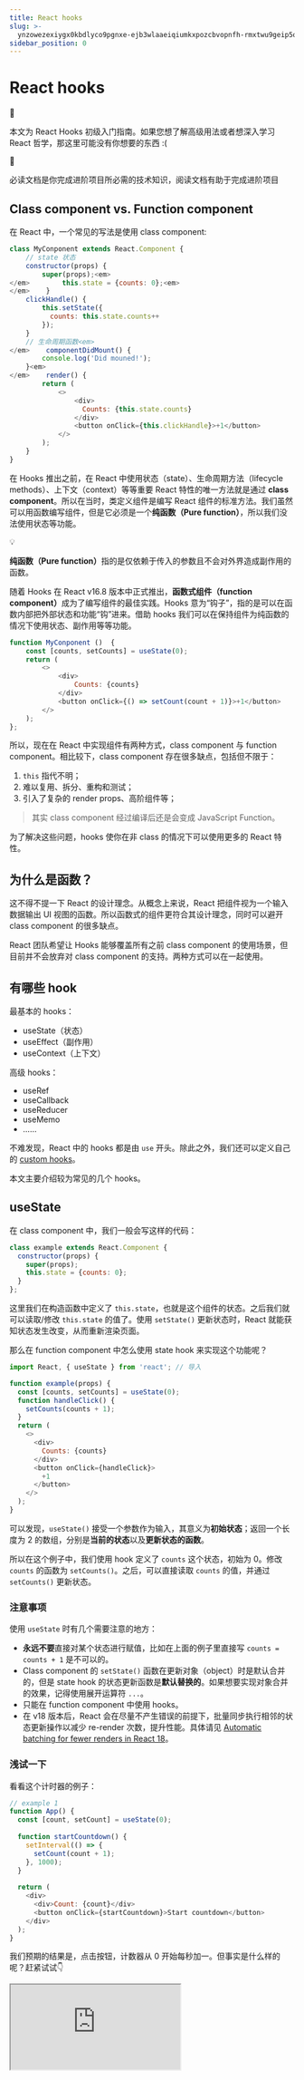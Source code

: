 ```yaml
---
title: React hooks
slug: >-
  ynzowezexiygx0kbdlyco9pgnxe-ejb3wlaaeiqiumkxpozcbvopnfh-rmxtwu9geip5o8kkeawck6dnn6e-ik6qw0wh1idsu8kvyzccmcgnnfe-o0cjwusk9iv66ckqo3ickjnonag-o0cjwu
sidebar_position: 0
---
```



# React hooks

<div class="callout callout-bg-2 callout-border-2">
<div class='callout-emoji'>🔔</div>
<p>本文为 React Hooks 初级入门指南。如果您想了解高级用法或者想深入学习 React 哲学，那这里可能没有你想要的东西 :(</p>
</div>

<div class="callout callout-bg-2 callout-border-2">
<div class='callout-emoji'>📗</div>
<p>必读文档是你完成进阶项目所必需的技术知识，阅读文档有助于完成进阶项目</p>
</div>

## Class component vs. Function component

在 React 中，一个常见的写法是使用 class component:

```js
class MyConponent extends React.Component {
    // state 状态
    constructor(props) {
        super(props);<em>
</em>        this.state = {counts: 0};<em>
</em>    }
    clickHandle() {
        this.setState({
          counts: this.state.counts++
        });
    }
    // 生命周期函数<em>
</em>    componentDidMount() {
        console.log('Did mouned!');
    }<em>
</em>    render() {
        return (
            <>
                <div>
                  Counts: {this.state.counts}
                </div>
                <button onClick={this.clickHandle}>+1</button>
            </>
        );
    }
}
```

在 Hooks 推出之前，在 React 中使用状态（state）、生命周期方法（lifecycle methods）、上下文（context）等等重要 React 特性的唯一方法就是通过 <b>class component</b>。所以在当时，类定义组件是编写 React 组件的标准方法。我们虽然可以用函数编写组件，但是它必须是一个<b>纯函数（Pure function）</b>，所以我们没法使用状态等功能。

<div class="callout callout-bg-5 callout-border-5">
<div class='callout-emoji'>💡</div>
<p><b>纯函数（Pure function）</b>指的是仅依赖于传入的参数且不会对外界造成副作用的函数。</p>
</div>

随着 Hooks 在 React v16.8 版本中正式推出，<b>函数式组件（function component）</b>成为了编写组件的最佳实践。Hooks 意为“钩子”，指的是可以在函数内部把外部状态和功能“钩”进来。借助 hooks 我们可以在保持组件为纯函数的情况下使用状态、副作用等等功能。

```js
function MyConponent ()  {
    const [counts, setCounts] = useState(0);
    return (
        <>
            <div>
                Counts: {counts}
            </div>
            <button onClick={() => setCount(count + 1)}>+1</button>
        </>
    );
};
```

所以，现在在 React 中实现组件有两种方式，class component 与 function component。相比较下，class component 存在很多缺点，包括但不限于：

1. `this` 指代不明；
2. 难以复用、拆分、重构和测试；
3. 引入了复杂的 render props、高阶组件等；

> 其实 class component 经过编译后还是会变成 JavaScript Function。

为了解决这些问题，hooks 使你在非 class 的情况下可以使用更多的 React 特性。

## 为什么是函数？

这不得不提一下 React 的设计理念。从概念上来说，React 把组件视为一个输入数据输出 UI 视图的函数。所以函数式的组件更符合其设计理念，同时可以避开 class component 的很多缺点。

React 团队希望让 Hooks 能够覆盖所有之前 class component 的使用场景，但目前并不会放弃对 class component 的支持。两种方式可以在一起使用。

## 有哪些 hook

最基本的 hooks：

- useState（状态）
- useEffect（副作用）
- useContext（上下文）

高级 hooks：

- useRef
- useCallback
- useReducer
- useMemo
- ……

不难发现，React 中的 hooks 都是由 `use` 开头。除此之外，我们还可以定义自己的 [custom hooks](https://reactjs.org/docs/hooks-custom.html)。

本文主要介绍较为常见的几个 hooks。

## useState

在 class component 中，我们一般会写这样的代码：

```js
class example extends React.Component {
  constructor(props) {
    super(props);
    this.state = {counts: 0};
  }
};
```

这里我们在构造函数中定义了 `this.state`，也就是这个组件的状态。之后我们就可以读取/修改 `this.state` 的值了。使用 `setState()` 更新状态时，React 就能获知状态发生改变，从而重新渲染页面。

那么在 function component 中怎么使用 state hook 来实现这个功能呢？

```js
import React, { useState } from 'react'; // 导入

function example(props) {
  const [counts, setCounts] = useState(0);
  function handleClick() {
    setCounts(counts + 1);
  }
  return (
    <>
      <div>
        Counts: {counts}
      </div>
      <button onClick={handleClick}>
        +1
      </button>
    </>
  );
}
```

可以发现，`useState()` 接受一个参数作为输入，其意义为<b>初始状态</b>；返回一个长度为 2 的数组，分别是<b>当前的状态</b>以及<b>更新状态的函数</b>。

所以在这个例子中，我们使用 hook 定义了 `counts` 这个状态，初始为 0。修改 `counts` 的函数为 `setCounts()`。之后，可以直接读取 `counts` 的值，并通过 `setCounts()` 更新状态。

### 注意事项

使用 `useState` 时有几个需要注意的地方：

- <b>永远不要</b>直接对某个状态进行赋值，比如在上面的例子里直接写 `counts = counts + 1` 是不可以的。
- Class component 的 `setState()` 函数在更新对象（object）时是默认合并的，但是 state hook 的状态更新函数是<b>默认替换的</b>。如果想要实现对象合并的效果，记得使用展开运算符 `...`。
- 只能在 function component 中使用 hooks。
- 在 v18 版本后，React 会在尽量不产生错误的前提下，批量同步执行相邻的状态更新操作以减少 re-render 次数，提升性能。具体请见 [Automatic batching for fewer renders in React 18](https://github.com/reactwg/react-18/discussions/21)。

### 浅试一下

看看这个计时器的例子：

```js
// example 1
function App() {
  const [count, setCount] = useState(0);
  
  function startCountdown() {
    setInterval(() => {
      setCount(count + 1);
    }, 1000);
  }
  
  return (
    <div>
      <div>Count: {count}</div>
      <button onClick={startCountdown}>Start countdown</button>
    </div>
  );
}
```

我们预期的结果是，点击按钮，计数器从 0 开始每秒加一。但事实是什么样的呢？赶紧试试👇

<iframe src="https://codepen.io/deluxurousCodePen/pen/WNJBggq"/>

如果你熟悉 JS，那么聪明的你肯定会发现，这是由闭包引起的问题。Interval 中的 `count` 值始终保持为定义 Interval 那个时刻的值不变。React hooks 重度依赖闭包，所以在开发时，一定要考虑到闭包带来的问题。

那么怎么解决呢？一种解决方案是，把上面的 `setCount(count + 1);` 改为 `setCount(count => count + 1);`。这样做等于是告诉 hook 我们想要的是把状态 `count` 的值递增 1，而并不依赖于原来的 `count` 值，也就避免了闭包带来的错误。（但这个写法依然存在不合理的地方，比如 `setInterval` 其实是一个会造成副作用的操作，应当把它写在 useEffect 当中。）

## useReducer

<div class="callout callout-bg-5 callout-border-5">
<div class='callout-emoji'>💡</div>
<p>这是一个高级 hook。如果你的时间不是很充裕，可以先跳过不看。</p>
</div>

你用过 JavaScript 中的一个数组方法 [reduce](https://javascript.info/array-methods#reduce-reduceright) 吗？`useReducer` 和它有一样的名字，作用也类似。它是一个高级钩子，可以帮助我们更好地管理状态。我们在这里简单讲讲使用的方法。

```js
const [state, dispatch] = useReducer(reducer, initialArg, init);
```

其实可以把 `useReducer` 看作是更高级的 `useState`。

参数中第一个 `reducer` 是一个函数；`initialArg` 是状态的初始值计算函数的参数；`init` 是计算状态初始值的函数，可以直接留空。留空表示状态的初始值就是 `initialArg`，否则初始值就是 `init(initialArg)`。

一般的简单写法是：

```js
const [state, dispatch] = useReducer(reducer, initialState);
```

`useReducer` 的返回值也是一个数组，第一项是状态 `state`，第二项是调度函数 `dispatch`。

`reducer` 是一个<b>纯函数</b>。它接受两个参数——当前状态和行动对象，并返回一个参数——更新后的状态。`dispatch` 函数用于调度，它接受一个参数——行动对象。

### 一个栗子

```js
function reducer(state, action) {
  switch (action.type) {
    case 'increment':
      return {count: state.count + 1};
    case 'decrement';
      return {count: state.count - 1};
    default:
      throw new Error();
  }
}

function Counter() {
  const [state, dispatch] = useReducer(reducer, {count: 0});
  return (
    <>
      Count: {state.count}
      <button onClick={() => dispatch({type: 'decrement'})}>-1</button>
      <button onClick={() => dispatch({type: 'increment'})}>+1</button>
    </>
  );
}
```

和 `useState` 相比，`useReducer` 多了一个 `reducer` 函数，并且把 `setState` 改为了 `dispatch`。这实际上把状态的维护逻辑进行了一层封装。

我们把可能对状态进行的操作写在 `reducer` 中，并在行动对象中标识操作、附带参数。比如在这个例子中，我们有 `increment` 和 `decrement` 两种操作。根据 `action.type` 的不同，`reducer` 做出相应的处理，并返回新的状态。

这样我们通过调度函数 `dispatch(action)` 就可以按照指定的信息进行状态的修改。调用 `dispatch({type: 'increment'})` 就可以让 `state.count` 递增 1。 

### 注意事项

- `reducer` 必须是一个<b>纯函数</b>。
- `reducer` 中，不能直接对状态进行修改或赋值。应当创建一个新的对象，并在进行必要修改后返回。这里需要注意深浅拷贝问题。可以善用解构赋值。
- React 会保证 `dispatch` 函数在组件存在时保持不变。

## useEffect

<div class="callout callout-bg-3 callout-border-3">
<div class='callout-emoji'>🌞</div>
<p>本文重点介绍对象—— <code>useEffect</code>。</p>
</div>

之前我们提到，函数式组件应当是一个没有副作用的纯函数。但通过 Effect hook，我们可以实现副作用操作。它的格式是这样的：

```js
useEffect(effect, deps);
```

其中 `effect` 是一个<b>函数</b>，它不接受参数。这个函数内部就是具体的副作用操作，譬如网络请求、设置订阅、DOM 操作等等。同时，这个函数可以有返回值，返回值依然是一个不接受参数的函数，表示对副作用的清理或消除。`deps` 可以是 `undefined` 或者一个<b>可以为空的数组</b>，表示这个副作用的依赖。

这样似乎难以理解。我们可以试着这样思考：

组件在渲染时可能希望产生某些副作用，如修改 DOM，访问网络等。我们使用 effect hook 来实现这个功能——把副作用写在 `useEffect` 的参数当中。而在<b>每次重新渲染</b>时，这些副作用都会被重新执行，这会引入一些问题：

- 有时我们希望在重新执行副作用之前消除前一次副作用。解决的办法是在 `effect` 参数中写上返回值。
- 有时某些副作用的重复执行是不必要的且可能影响性能。解决办法就是为副作用加入依赖项。这样做其实是在告诉 React：“这个副作用只依赖于这些值，如果这些值没有改变，那就没有必要重复执行副作用”。那么 React 在每次重新渲染时，就会把每个副作用的依赖项与上次渲染时的值进行比较。当有值发生了改变时，React 才会重新执行副作用。如果依赖项为 undefined，那么每次 re-render 时都会执行副作用。

<div class="callout callout-bg-2 callout-border-2">
<div class='callout-emoji'>🔔</div>
<p>React 在比较依赖项时，使用的是<b>浅比较</b>。所以尽量不要把整个对象、数组等直接作为依赖项。</p>
</div>

### 一个栗子

我们来看看之前 state hook 中使用过的计时器例子，但这次我们使用 `useEffect` 钩子。

```js
// example 2
function App() {
  const [count, setCount] = useState(0);
  
  useEffect(() => {
    const interval = setInterval(() => {
      setCount(count + 1);
    }, 1000);
    return () => {clearInterval(interval);}
  }, [count]);
  
  return (
    <div>
      <div>Count: {count}</div>
    </div>
  );
}
```

尝试理解一下这段代码。[点这里运行](https://codepen.io/deluxurousCodePen/pen/PoaovBe)。

- 第一次渲染时，执行副作用。设置了一个定时器，每隔一秒递增一次 `count`。
- 第一秒过去后，`count` 加 1。状态改变触发 re-render。
- 重新渲染后比较副作用的依赖。发现 `count` 值发生了改变。
- 重新执行副作用。执行时分为两步。
    - 首先，清除上一次的副作用。可以看到代码中定义了清除副作用的函数——它清除了定时器。
    - 然后，执行这一次的副作用。也就是重新设置了定时器。它将在 1 秒后给 `count` 加 1。

- ……

所以，这段代码通过不太直接的方式实现了一个秒数计时器。

你可能想问，为什么在这个例子中，`setCount(count + 1);` 没有像之前那样发生闭包的问题。难道这里没有产生闭包吗？我们会在后文解释这个问题。

### 状态"快门"

我们看一下这个更为直观的例子：

```js
// example 3
function App() {
  const [count, setCount] = useState(0);
  
  function addCount() {
    setCount(count + 1);
  }
  
  useEffect(() => {
    setTimeout(() => {
      console.log(count);
    }, 5000);
  }, [count]);
  
  return (
    <div>
      <button onClick={addCount}>+1</button>
    </div>
  );
}
```

<iframe src="https://codepen.io/jiangmizzz-Xu/pen/GRYLXGN"/>

尝试快速地点击多次 +1 按钮，然后查看 console。每次打印的值符合你的预期吗？

我们可以认为，每一次渲染，React 都生成了一个当前组件的“副本”。对于一个“副本”来说，里面的所有 states 都是不可改变的常量（这就是我们为什么使用 `const` 来定义 state）；但是不同的“副本”之间，这些 states 可能有所不同。而每一个“副本”中的 effects，只能获取到它所在的“副本”中的 states。

在上面的例子中，第一次点击 +1 按钮后，React 进行一次重新渲染，并产生了一个“副本”。在这个“副本”当中，`count` 的值为 1。然后 React 执行副作用，设置了一个定时器，在 1 秒后打印 `count` 的值。而 1 秒后，不论你点击了多少次 +1 按钮，`count` 的值对于这个“副本”来说，值始终都是 1。

<div class="callout callout-bg-2 callout-border-2">
<div class='callout-emoji'>🔔</div>
<p>这样的性质对于 class component 并<b>不成立</b>。如果你感兴趣的话，可以实现一个看似等价的组件，<a href="https://codepen.io/deluxurousCodePen/pen/GRGRbqY">执行一下</a>看看效果。</p>
</div>

事实上，不只有 states 和 effects，“副本”中所有的函数（自定义函数、计时器等等）都会捕获它所在的那次渲染中的 states 和 props，而这些 states 和 props 对于他们所在的“副本”来说都是常量。这也解释了为什么不能对 states 直接赋值。

闭包的无处不在可能会使你感到厌恶，但好处在于，闭包使得每次渲染时的逻辑清晰且确定。

如果你不想要这种效果，而想要像 class component 那样读取当前实际状态的值，可以使用 `useRef`，我们会在后文讲到。

### <em>Obliviate!</em> 

<img src="/assets/IJkAb1341otyKnxwqeJcNRALnJg.gif" src-width="245" src-height="155" align="center"/>

你或许在之前学过一些这样的东西：

> <em>【教程】如何使用 useEffect 模拟 class component 的生命周期</em>

> ```js
<em>useEffect(() => {</em>
<em>  ...</em>
<em>}, []);</em>
```
> <em>这样可以让这个副作用在组件 mount 时执行一次，实现 componentDidMount 的效果。</em>

事实是，class component 的思维模型并不能完全同样地应用于 hooks，上面的写法也不能保证 100% 符合期望。想要更好的理解和使用 useEffect，需要进行一些思维的转换。一个建议是，把生命周期的概念<b>都忘掉</b>，试着去用 effects 的方式思考。

### Don't cheat

> <em>Trick me once, trick me twice</em>
> <em>Don't you know that cash ain't the only price</em>
> <em>It's coming back around</em>

对于 useEffect 的依赖项，尽量<b>不要对 React 撒谎</b>。请把副作用中所有用到的依赖<b>全部</b>写在依赖项中。

很多初学者会忽略这个问题，在依赖项中少写几项，这可能会导致预想不到的问题。

还记得 [example 2](https://xn4zlkzg4p.feishu.cn/wiki/wikcnAj97pK5WexPjxFZ3AUEWRc#WC4OdkQgwoSKEuxEbBSc2wXQnke) 和我们之前提出的问题吗？（为什么 example 2 中的 `setCount` 没有闭包问题？）来看一下这个例子：

```js
// example 4
function App() {
  const [count, setCount] = useState(0);
  
  useEffect(() => {
    const interval = setInterval(() => {
      setCount(count + 1);
      console.log(count); // 增加日志打印（仅为了观察）
    }, 1000);
    return () => { clearInterval(interval); }
  }, []); // 去掉了依赖项 count
  
  return (
    <div>
      <div>Count: {count}</div>
    </div>
  );
}
```

和 example 2 相比，我们去掉了依赖项。试着[运行一下](https://codepen.io/deluxurousCodePen/pen/WNybaQd)，看看结果是什么。

写这段代码时，这位程序员可能在想：

> <em>“我想要一个计时器。我想要它在组件挂载时从 0 开始计时。我想要它在组件卸载时停止计时。”</em>

但结果却是……

如果你还记得 state hook 中的那个例子，你可能很快就能反应过来，这里是<b>闭包</b>引起的问题—— effect 中的 count 因为闭包而始终为 0。根据当时的解决方案，把第 7 行改为 `setCount(count => count + 1);` 就可以了。

现在我们再<b>从依赖项的角度</b>思考这个问题。

- 为什么这个代码不 work？因为我们欺骗了 React。Effect 中依赖了 `count`，却没有写在依赖项里。
- 为什么 [example 2](https://xn4zlkzg4p.feishu.cn/wiki/wikcnAj97pK5WexPjxFZ3AUEWRc#WC4OdkQgwoSKEuxEbBSc2wXQnke) 的代码能 work？因为这段代码正确地标明了依赖项，React 。
- 为什么在 example 5 中，把第 7 行改为 `setCount(count => count + 1);` 又 work 了？——因为这样的修改使得 `setCount` 不依赖于第三行定义的 `count` 的值（初始值），而是每次都在一个小的箭头函数里根据当前最新的 `count` 值来计算出更新的值。

```ts
// example 5
function App() {
  const [count, setCount] = useState(0);
  
  useEffect(() => {
    const interval = setInterval(() => {
      // setXXX 支持接受一个函数作为参数，会用最新的值作为参数调用传入的函数
      setCount(count => count + 1);
      console.log(count); // 增加日志打印（仅为了观察）
    }, 1000);
    return () => { clearInterval(interval); }
  }, []); // 去掉了依赖项 count
  
  return (
    <div>
      <div>Count: {count}</div>
    </div>
  );
}
```

Voila！遵守依赖项的规则可以帮助你发现潜在的闭包陷阱。如果你想强制要求正确列出所有的依赖项，可以试着编写 lint 规则，或者用一个[现成的](https://github.com/facebook/react/issues/14920)。

### 漏网之鱼

很多人会容易忽略 JS 中的一个重要成员：<b>函数</b>。问题就是，函数也需要作为 `useEffect` 的依赖并标明吗？

答案是 YES。忽略函数依赖是不安全的<del>（虽然可能大多数情况下不会出问题）</del>。

和 class component 不同，function component 中定义的函数在每次渲染时都是不同的。所以，直接把组件内定义的函数作为依赖项可能会导致触发 re-render 过于频繁。

最佳实践应该是：

- 把不依赖本组件中 states 或 props 的函数定义到组件外部。这样的函数不再被视为是依赖项。
- 尽可能把 effect 会用到的函数定义在 effect 内部。注意，这些定义在内部的函数也会依赖组件中的 states 或 props，不要忘记把它们写在依赖项中。
- 如果还是需要在 effect 中调用一个组件内部的函数（包括通过 props 传入的函数），可以把这些函数包在 `useCallback` 中。

### まだ... 壊れた

如果你开始尝试每次都写正确的依赖项，那么，你很棒！但是很多人会发现，自己写的 effect hook 还是不能按照预期运行。比如，你有没有陷入<b>无限重复循环</b>调用某个 effect 的地狱？或者，你虽然依赖了某个状态，但并不想让这个状态在下一次更新时触发这个 effect？

很多人在遇到这些问题之后，就会选择在依赖项上弄虚作假。

其实你需要的是更优雅地写 effect hook。一个好的开始就是<b>减少依赖。</b>

如何减少依赖？

- 前面的例子中已经提到了，可以让 state hook 中的 `setSomeState()` 接受一个函数，这样就可以减少依赖。
- 使用 `useReducer` 来减少依赖。调用 `dispatch` 函数并<b>不</b>依赖于当前状态值。而且，之前已经介绍过了，React 会保证 `dispatch` 函数不变。所以把 `dispatch` 函数从依赖项中省去是安全的。（`useReducer` 真是一个很好的可以减少依赖的妙招！）
- 改进或者重新设计 effect 函数，尝试传递尽可能少的信息。
- 完整的列表和例子，可以在这里看到：https://react.dev/learn/you-might-not-need-an-effect

## useRef

Ref 意为引用。通过 `useRef` 我们可以创建一个引用。

```js
const ref = useRef(initialValue);
```

创建的方式很简单，`useRef` 接收一个参数，作为这个引用的初始值。

值的获取和修改也很简单：

```js
console.log(ref.current);
ref.current = nextValue;
```

通过 `.current` 直接进行访问和修改即可。

我们来看一下这个例子：

```js
// example 5
function App() {
  const [count, setCount] = useState(0);
  const cntRef = useRef(0);
  
  function addCount() {
    setCount(count + 1);
    cntRef.current ++;
  }
  
  useEffect(() => {
    setTimeout(() => {
      console.log("State: " + count + "; Ref: " + cntRef.current);
    }, 2000);
  }, [count]);
  
  return (
    <div>
      <div>Count: {count}</div>
      <button onClick={addCount}>+1</button>
    </div>
  );
}
```

<iframe src="https://codepen.io/deluxurousCodePen/pen/NWzqwoQ"/>

根据 console 中打印的结果，不难发现 ref 中的值表现和 state 不同。各个“副本”中通过 ref 所取到的值都是一样的且是最新的。

我们可以想象，ref 本身仅仅是一个引用。对于每一个副本来说，虽然它捕获了全部的 states 和 props，但是所有的“副本”中的 ref 都指向了同一个地方，所以通过 ref 获取到的都是相同的且是最新的值。

### 一些性质

除了上面这个例子所体现的特性之外，ref 还有一些特点：

- 修改 `ref.current` 并不会导致组件重新渲染。我们知道 state 的更新会触发组件的 re-render。但是 ref 并不会。
- Ref 的修改是同步的，而 state 的修改是异步的。也就是说，ref 修改后更新的值立即可用。
- Ref 的值在多次渲染之间是持久化的。

### 对象的 ref 属性

可以通过设置 DOM 对象的 ref 属性把 DOM 对象传递给 ref。

```js
function App() {
  const mRef = useRef();
  
  return (
    <div>
      <myComponent ref={mRef}>...</myComponent>
    </div>
  );
}
```

在这个例子中，`<myComponent>` 的 `ref` 属性为 `mRef`，所以组件创建后，可以通过 `mRef` 访问 `myComponent` 实例。比如 `mRef.current.value` 可以访问 `myComponent` 实例中的 `value` 值；`mRef.current.doSomething()` 可以触发 `myComponent` 实例的 `doSomething` 方法。

值得注意的是：

- 通过这种方法获取到的组件实例是 sealed 的。这意味着不能借由 `ref.current` 给对象添加属性、删除属性。
- 只能给 class component 设置 ref 以获取其实例。Function component 不适用这种方法。
- `ref` 属性是 React 组件的特殊属性。无法直接通过 props 把 ref 引用传递给更深层的组件。如果你想要这么做，可以尝试使用 `forwardRef`。

### createRef

你可能还看到过一个函数 `createRef`。这个函数也可以创建引用，但是它和 `useRef` 不同。

`useRef` 在每次渲染时都返回同一个对象，但是 `createRef` 每次会重新创建对象。

## useContext

我们可以通过 props 把父组件内的值传入子组件，但是如果想要传入深层子组件就会变得很麻烦。我们可以通过 `createContext` 创建上下文，使用 provider 提供上下文，在消费者子组件中就可以通过 `useContext` 引用上下文。

这是一个 theme context 的例子：

```js
const themes = {
  light: {
    foreground: "#000000",
    background: "#eeeeee"
  },
  dark: {
    foreground: "#ffffff",
    background: "#222222"
  }
};

// 创建 context
const ThemeContext = React.createContext(themes.light);

function App() {
  return (
    // 提供 context，并设置 context 内容
    <ThemeContext.Provider value={themes.dark}>
      <Toolbar />
    </ThemeContext.Provider>
  );
}

function Toolbar(props) {
  return (
    <div>
      <ThemedButton />
    </div>
  );
}

function ThemedButton() {
  // 使用 context
  const theme = useContext(ThemeContext);
  return (
    <button style={{ background: theme.background, color: theme.foreground }}>
      I am styled by theme context!
    </button>
  );
}
```

如果你熟悉 class component 中的 context API，这里的 `useContext` 其实类似于 `<ThemeContext.Consumer>`。

在 `useContext` 时，React 会返回<b>最近</b>的 Provider 中的<b>最新</b>的 value。

值得留意的是，当 Provider 的 value 发生变化时，它的子组件都会重新渲染。所以一般我们只会选择把不常变动的值放在 context 中。

## useMemo

`useMemo` 是一个高级钩子，可以记忆一些值。它的使用方法是：

```js
const memorizedValue = useMemo(() => fn, deps);
```

`useMemo` 的第一个参数是一个函数，用于使用依赖项计算 `memorizedValue` 的值；第二项是一个数组，为依赖项。当依赖项中的值发生变化时，React 会重新调用 `fn` 计算 `memorizedValue` 的值；否则 React 不会轻易在每次渲染时都重新计算其值。

```js
function slowFunction(num) {
  console.log('Calling Slow Function');
  // ....
}

const App = () => {
  const [number, setNumber] = useState(0);
  const [count, setCount] = useState(0);

  const answer = useMemo(() => slowFunction(number), [number]);

  const addCount = () => {
    setCount(count + 1)
  }
  
  return (
    <>
        <div>count: {count}</div>
        <div>number: {number}</div>
        <button onClick={addCount}>+1</button>
    </>
  )
};
```

在这个例子中，使用 number 计算 answer 的函数耗时很长，所以我们要尽可能避免不必要的额外计算。使用 `useMemo` 后，只有 `number` 的值发生改变时才会重新调用 `slowFunction` 进行计算；如果只是点击 +1 按钮更新 `count`，那么 `answer` 的值会被记忆，无需每次重新计算。

<div class="callout callout-bg-2 callout-border-2">
<div class='callout-emoji'>🔔</div>
<p><code>useMemo</code> 应当只用来减少不必要的计算，优化性能。所有的副作用都应该写在 <code>useEffect</code> 中，不应出现在 <code>useMemo</code> 中。</p>
</div>

<div class="callout callout-bg-2 callout-border-2">
<div class='callout-emoji'>🔔</div>
<p>在未来，React 可能还会在某些特定情况下重新计算 memo 值，不管依赖项是否发生变化。</p>
</div>

## useCallback

```js
const memorizedCallback = useCallback(fn, deps);
```

`useCallback` 和 `useMemo` 基本一致。不同之处在于，`useMemo` 存储的是用 `fn` 计算出的值，而 `useCallback` 存储 `fn` 这个函数。当依赖项值不变时，这个函数也不会发生变化。

为什么在组件中声明函数时，我们需要 useCallback？直接写 `function XXX() {}` 不行吗？实际上确实不太行，容易出现问题。如果你需要将这个函数作为参数传递给一些子组件，那么当这个函数变化时，子组件会被重新渲染。然而这个函数的变化可能仅仅是因为它被重新声明了——你的当前组件的某个跟这个函数无关的 state 变了，导致了当前组件被重新渲染，而在重新渲染时，没有使用 `useCallback` 的函数会被重新声明，而被重新声明的函数，尽管函数体完全一样，也会被认为是发生了变化。你可以理解为它被重新创建了一次，内存地址变了。其实，很可能这个函数本身并不需要被重新声明，但是它就是被重新声明了，导致子组件认为传进来的函数变了，而被迫重新渲染。`useCallback` 可以解决这个问题，使用它创建的函数，能够保证只有在 `deps` 里面的元素的内容变化时才重新声明。当然，`deps` 写的比实际需要的少也会出现问题，例如函数该被重新声明的时候没有被重新声明，导致其中引用的变量（当前组件的 state）指向了此前某个时间的 state 而非最新的 state。参考上文 useEffect 小节中提到的闭包问题。

另外，`useCallback(fn, deps)` 其实等价于 `useMemo(() => fn, deps)`。

## 禁忌事项

1. 少写 `deps` 数组，某些依赖项没有放进去。
2. 在除了组件最外层的地方使用任何 Hook。也包括在 `if` 之后使用 Hook。这是因为，在组件对应的函数第一次被执行时，所有的 Hook 都应当被跑一次，这样 React 才能知道这个组件都以什么顺序使用了哪些 Hook（这很重要！）。

```js
// 错误：
function App() {
  const { data: users, isLoading, error } = useSWR("/api/user/list");
  
  if (isLoading) return <Loading />
  if (error) return <Error reason={error.message} />
  if (users.length === 0) return null
  
  const [userId, setUserId] = useState(users[0].id)
  return <User id={userId} onClick={() => {
    setUserId(users.pop().id);
  }}>
}
```

上面这段代码中就出现了在 `if` 之后使用了 Hook（`useState`）的问题。

在 App 组件第一次跑时，由于 SWR 进行网络请求需要一定的时间，因此 `isLoading` 一定是 `true`，那么 `useState` 就不会跑。后面再跑 App 组件时，例如当 SWR 完成了请求、`isLoading` 和 `data` 均发生了改变，此时会跑到第 9 行而执行 `useState`。对于 React 来讲，这是非常无厘头的——它应当在状态改变时重绘组件，但是现在发生了状态的增加，凭空冒出来一个新的 state，那么它应该重新渲染吗？

更重要的是，其实你的不同的 state 在 React 看来都是 `useState` 调用。React 为了区分这些 state（从而比较到底哪些 state 在两次渲染中间发生了怎样的改变），采用了基于调用顺序的区分方法。

首先一个很简单的事实：我们使用的是 `const [x, setX] = useState(0)`，那么无论如何，`x` 一定是 `const`（<b>常量</b>）。这也就意味着<b>没有任何办法</b>可以修改 `x` 的值，它将始终为 `0`。这是 JS 世界的铁律，无法绕过。你可能会觉得，那我 `setX(1)` 又是如何令 `x` 变成 `1` 的呢，这岂不是矛盾了？然而并不是。调用 `setX` 意味着组件的总体的 state 发生了改变。此时，React 会重新执行一遍这个组件所对应的函数，从而获得<b>新的一份</b> `x` 和 `setX`。在已经被卸载并销毁的旧组件（函数）的作用域里面，x 变量的值仍然是 0。在新执行得到的这个组件（函数）里面，x 变量的值从最开始就是 1，且将永远为 1。

然而 React 并不具备源代码级别的分析能力，它无法得知某个 `useState` 被解构赋值成了什么名字。你完全可以给它起个辨识度很高的名字，例如 timer 和 userId：

```js
const [timer, setTimer] = useState(100);
const [userId, setUserId] = useState(10001);
```

但对于 React 来讲，它看到的就只是状态的顺序，也就是调用 `useState` Hook 的顺序。所以你的 timer 在 React 里面是 state 0，你的 userId 在 React 里面是 state 1。就这么简单。

那么，如果你有两个 state：

```js
const [a, setA] = useState(1);
const [b, setB] = useState(2);
```

但是你使用了某种恶魔的方式使得他们在某两个时刻的中间，值改变了，但是调用顺序也变了：

```js
let initRun = true;
function App() {
  if(initRun) {
    const [a, setA] = useState(1);  // React 看到的：state 0
    const [b, setB] = useState(2);  // React 看到的：state 1
    initRun = false;  // 为了区分当前是不是第一次挂载
  } else {
    const [b, setB] = useState(1);  // React 看到的：state 0
    const [a, setA] = useState(2);  // React 看到的：state 1
  }
  
  const [x, setX] = useState(0);  // React 看到的：state 2
  setX(1); // 仅仅是为了触发重绘。React 意识到 state 2 变了，因此这个 App 函数会被重新执行
}
```

那么在 React 看来，第二次渲染时候的 state a 其实对应到第一次渲染的时候的 state b。因此在你看来 a 的 state 从 1 变成 2，b 的 state 从 2 变成 1，但是在 React 看来 state 1 的值一直是 1 没有改变，state 2 的值一直是 2 没有改变。

类似地，如果你在第一次渲染时没有调用某个 Hook，但是从第 n 次渲染开始调用这个 hook，React 就不知道该如何把它跟上一个时刻的状态进行对应，甚至可能导致状态的对应是完全错位的。

### 总结

总之把钩子们都写在最外面、最上面就好，别整花活。

你可以在 https://legacy.reactjs.org/docs/hooks-rules.html 找到所有的禁忌事项。

## 自定义钩子

https://react.dev/learn/reusing-logic-with-custom-hooks

理解了常用的钩子之后，所谓的<b>自定义钩子</b>仅仅是把这些逻辑提取出来罢了。当你遇到不同的组件中存在同样逻辑的代码，就可以考虑使用自定义钩子将他们封装起来，以减少重复代码、增强各个组件的可维护性。

看一下这一段代码：

```js
function App() {
  const [product, setProduct] = useState(0);
  const [a, setA] = useState(0);
  const [b, setB] = useState(0);
  
  useEffect(() => {
    setProduct(a * b);
  }, [a, b]);
  
  return (
    <div>
      <div>Product: {product}</div>
      <div>a: {a}  b: {b}</div>
      <button onClick={() => setA(a + 1)}>a++</button>
      <button onClick={() => setA(a - 1)}>a--</button>
      <button onClick={() => setB(b + 1)}>b++</button>
      <button onClick={() => setB(b - 1)}>b--</button>
    </div>
  );
}
```

这是一个简单的计算乘积的例子。我们可以直接把中间这一段提取出来：

```js
const useProduct = (initialA, initialB) => {
  const [product, setProduct] = useState(0);
  const [a, setA] = useState(initialA);
  const [b, setB] = useState(initialB);
  
  useEffect(() => {
    setProduct(a * b);
  }, [a, b]);
  
  return [product, a, b, setA, setB];
}
```

中间这一段只是一个简单的复制粘贴。我们把它包装在了一个 `useProduct` 函数中，接收两个参数——`a` 和 `b` 的初始值，并返回一个数组，对外提供了三个状态的值，以及修改状态 `a` 和 `b` 的两个函数。

组件的代码便简化为了：

```js
function App() {
  const [product, a, b, setA, setB] = useProduct(0, 0);
  
  return (
    <div>
      <div>Product: {product}</div>
      <div>a: {a}  b: {b}</div>
      <button onClick={() => setA(a + 1)}>a++</button>
      <button onClick={() => setA(a - 1)}>a--</button>
      <button onClick={() => setB(b + 1)}>b++</button>
      <button onClick={() => setB(b - 1)}>b--</button>
    </div>
  );
}
```

可以看出，自定义钩子其实就是将 React 提供的几个钩子进行组合封装。

有几点值得注意的地方：

- 自定义钩子的名称<b>一定要以 </b><b>use</b><b> 开头</b>。这是因为「Only Hooks and components can call other Hooks」，而使用 `use` 开头的函数，按照 React 命名规约，会被 linter 标记为一个 Hook。这样，linter 就会允许它调用其它 Hook，同时禁止它被非 Hook/Component 的函数所调用。这可以最大程度上确保你的应用程序正常工作。
- 自定义钩子可以被看作是一个普通的函数，你可以指定它接受什么参数、返回什么结果。根据业务和逻辑封装需要，它甚至可以什么参数都不接受、或者什么结果都不返回。

## 实战 —— 使用 useEffect 实现网络请求

在这里我会提供几段不同的实现，它们之间的设计是层层递进的。

进行网络请求，就必定会用到异步。看一下这个写法：

```js
// version 1
function App() {
  const [data, setData] = useState("");
  
  useEffect(async () => {
    const result = await fetch(
      'https://apiurl.com/someapi?query=123',
    );
    setData(result.data);
  }, []);
  
  return (
    <div>Data: {data}</div>
  );
}
```

思考：

- `useEffect(async () => {...}, [...]);` 的写法合理吗？如果你有空自己写一下并运行，可以看到 React 报了 Warning/Error，为什么？

改进一下：

```js
// version 2
function App() {
  const [data, setData] = useState("");
  
  useEffect(() => {
    const fetchData = async () => {
      const result = await fetch(
        'https://apiurl.com/someapi?query=123',
      );
      setData(result.data);
    }
    fetchData();
  }, []);
  
  return (
    <div>Data: {data}</div>
  );
}
```

思考：

- 这段代码可以正常运行并获得预期效果吗？
- 如果把依赖项留空（把 `[]` 也删掉），会发生什么？

尝试加入加载提示和异常提示：

```js
// version 3
function App() {
  const [data, setData] = useState("");
  const [loading, setLoading] = useState(false);
  const [err, setErr] = useState(false);
  
  useEffect(() => {
    const fetchData = async () => {
      setLoading(true);
      try {
        const result = await fetch(
          'https://apiurl.com/someapi?query=123',
        );
        setData(result.data);
      } catch (e) {
        setErr(true);
      }
      setLoading(false);
    }
    fetchData();
  }, []);
  
  return (
    <>
      {loading && (
        <div>Loading...</div>
      )}
      {err && (
      <div>Something went wrong!</div>
      )}
      {(!loading && !err) && (
        <div>Data: {data}</div>
      )}
    </>
  );
}
```

思考：

- 下一步，想要可以修改 api 请求中的 `query` 参数，应该怎么写？

```js
// version 4
function App() {
  const [data, setData] = useState("");
  const [query, setQuery] = useState(123);
  const [loading, setLoading] = useState(false);
  const [err, setErr] = useState(false);
  
  useEffect(() => {
    const fetchData = async () => {
      setLoading(true);
      try {
        const result = await fetch(
          `https://apiurl.com/someapi?query=${query}`,
        );
        setData(result.data);
      } catch (e) {
        setErr(true);
      }
      setLoading(false);
    }
    fetchData();
  }, [query]);
  
  return (
    <>
      {loading && (
        <div>Loading...</div>
      )}
      {err && (
      <div>Something went wrong!</div>
      )}
      {(!loading && !err) && (
        <div>Data: {data}</div>
      )}
      <button onClick={() => setQuery(123)}>123</button>
      <button onClick={() => setQuery(234)}>234</button>
      <button onClick={() => setQuery(666)}>666</button>
    </>
  );
}
```

思考：

- 当组件卸载时，如何取消状态的修改（终止请求），避免内存泄漏？
- 当短时间内重复多次请求时，由于各种原因，可能会遇到后请求的数据比先请求的更早返回，这会导致数据不正确。（比如，先请求 123，再请求 234，结果 123 的 response 比 234 返回的更晚，导致页面上显示的是 123 的请求数据。）怎么避免这种情况？

```js
// version 5
function App() {
  const [data, setData] = useState("");
  const [query, setQuery] = useState(123);
  const [loading, setLoading] = useState(false);
  const [err, setErr] = useState(false);
  
  useEffect(() => {
    let cancel = false;
    const fetchData = async () => {
      setLoading(true);
      try {
        const result = await fetch(
          `https://apiurl.com/someapi?query=${query}`,
        );
        if (!cancel) setData(result.data);
      } catch (e) {
        if (!cancel) setErr(true);
      }
      if (!cancel) setLoading(false);
    }
    fetchData();
    return () => {
      cancel = true;
    }
  }, [query]);
  
  return (
    <>
      {loading && (
        <div>Loading...</div>
      )}
      {err && (
      <div>Something went wrong!</div>
      )}
      {(!loading && !err) && (
        <div>Data: {data}</div>
      )}
      <button onClick={() => setQuery(123)}>123</button>
      <button onClick={() => setQuery(234)}>234</button>
      <button onClick={() => setQuery(666)}>666</button>
    </>
  );
}
```

现在功能基本完善了，但还是可以尝试思考：

- 如果还需要支持修改 api 路径，可以怎么写？
- 如果同一页面中存在很多不同的网络请求，怎么利用 `useRef` 使得取消请求更为方便？
- 当状态变得很复杂时，如何用 `useReducer` 改写这一部分，以厘清 effect 中设置状态的逻辑？
- 如何把这一部分提取成一个自定义钩子？
- 如何把这些 api 放在 context 中提供给多个子页面？
- ……

## 有用的链接

- https://reactjs.org/docs/hooks-rules.html
- https://reactjs.org/docs/hooks-faq.html （这个 FAQ 可能涵盖了你的大多数疑问，快去看看吧！）
- https://reactjs.org/docs/thinking-in-react.html （Think in React!）

## 参考资料

- https://overreacted.io/a-complete-guide-to-useeffect/
- https://www.robinwieruch.de/react-hooks-fetch-data/

> [[必读] React Hooks](wikcnAj97pK5WexPjxFZ3AUEWRc)

